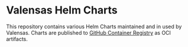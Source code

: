# Valensas Helm Charts

This repository contains various Helm Charts maintained and in used by Valensas. Charts are published to [GitHub Container Registry](https://github.com/orgs/Valensas/packages) as OCI artifacts.